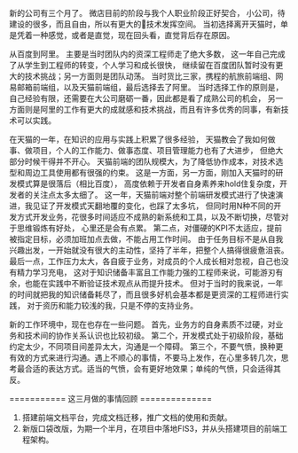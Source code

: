 新的公司有三个月了。
微店目前的阶段与我个人职业阶段正好契合，
小公司，待建设的很多，而且自由，所以有更大的技术发挥空间。
当初选择离开天猫时，单是凭着一种感觉，或者是直觉，现在回头看，直觉背后存在原因。

从百度到阿里。
主要是当时团队内的资深工程师走了绝大多数，
这一年自己完成了从学生到工程师的转变，个人学习和成长很快，
继续留在百度团队暂时没有更大的技术挑战；另一方面则是团队动荡。
当时货比三家，携程的航旅前端组、网易邮箱前端组，以及天猫前端组，最后选择去了阿里。
当时选择工作的原则是，自己经验有限，还需要在大公司磨砺一番，因此都是看了成熟公司的机会，
另一方面则是阿里的工作有更大的成就感和技术挑战，而且有许多优秀的同事，有新技术可以实践。

在天猫的一年，在知识的应用与实践上积累了很多经验，
天猫教会了我如何做事、做项目，个人的工作能力、做事态度、项目管理能力也有了大进步，
但绝大部分时候干得并不开心。
天猫前端的团队规模大，为了降低协作成本，对技术选型和周边工具使用都有很强的约束。
这是一方面，另一方面，刚加入天猫时的研发模式算是很落后（相比百度），
高度依赖于开发者自身素养来hold住复杂度，开发者的关注点太多太细了。
这一年，天猫前端对整个前端研发模式进行了快速演进，我见证了开发模式天翻地覆的变化，也踩了太多坑，
但同时用N种不同的开发方式开发业务，花很多时间适应不成熟的新系统和工具，以及不断切换，尽管对于思维锻炼有好处，
心里还是会有点累。
第二点，对僵硬的KPI不太适应，提前被指定目标，必须加班加点去做，不能占用工作时间。
由于任务目标不是从自我兴趣出发，一开始就没有很大的主动性，坚持了半年，把整个人搞得很疲惫沮丧。
最后一点，工作压力太大，各自疲于业务，对成员的个人成长相对忽视，自己也没有精力学习充电，
这对于知识储备丰富且工作能力强的工程师来说，可能游刃有余，也能在实践中不断验证技术观点从而提升技术。
但对于当时的我来说，一年的时间就把我的知识储备耗尽了，而且很多好机会基本都是更资深的工程师进行实践，
对于资历和能力较浅的我，只是不停的支持业务。

新的工作环境中，现在也存在一些问题。
首先，业务方的自身素质不过硬，对业务和技术间的协作关系认识也比较初级。
第二个，开发模式处于初级阶段，基础约定太少，不同项目间差异太大，沟通是一个障碍。
第三个，不要气愤，换种更有效的方式来进行沟通。遇上不顺心的事情，不要马上发作，在心里多转几次，思考最合适的表达方式。适当的气愤，会有更好地效果；单纯的气愤，只会适得其反。

===========  这三月做的事情回顾  ==============

1. 搭建前端文档平台，完成文档迁移，推广文档的使用和贡献。
2. 新版口袋改版，为期一个半月，在项目中落地FIS3，并从头搭建项目的前端工程架构。
